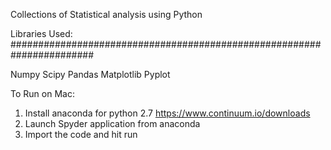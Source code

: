 Collections of Statistical analysis using Python

Libraries Used:
#######################################################################

Numpy
Scipy
Pandas
Matplotlib
Pyplot

To Run on Mac:
  
  1. Install anaconda for python 2.7
      https://www.continuum.io/downloads
  2. Launch Spyder application from anaconda
  3. Import the code and hit run
